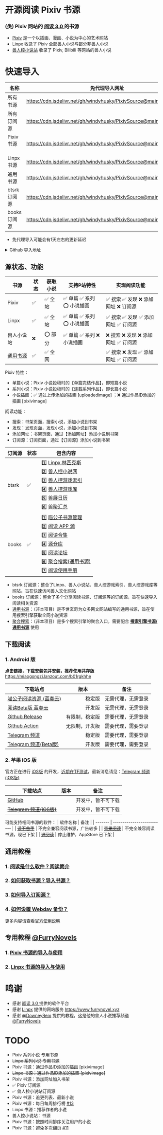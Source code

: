 # 开源阅读 Pixiv 书源
### (类) Pixiv 网站的 [阅读 3.0 ](https://github.com/gedoor/legado) 的书源
- [Pixiv](https://www.pixiv.net/) 是一个以插画、漫画、小说为中心的艺术网站
- [Linpx](https://linpx.linpicio.com/) 收录了 Pixiv 全部兽人小说与部分非兽人小说
- [兽人控小说站](https://www.furrynovel.com) 收录了 Pixiv, Bilibili 等网站的兽人小说


# 快速导入
| 名称         | 免代理导入网址                                                      |
| -------------| ------------------------------------------------------------------ |
| 所有书源　    | https://cdn.jsdelivr.net/gh/windyhusky/PixivSource@main/allbook.json |
| 所有订阅源　 | https://cdn.jsdelivr.net/gh/windyhusky/PixivSource@main/allrss.json |
| Pixiv 书源 　 | https://cdn.jsdelivr.net/gh/windyhusky/PixivSource@main/pixiv.json |
| Linpx 书源　 | https://cdn.jsdelivr.net/gh/windyhusky/PixivSource@main/linpx.json |
| 通用书源　   | https://cdn.jsdelivr.net/gh/windyhusky/PixivSource@main/normal.json |
| btsrk 订阅源 | https://cdn.jsdelivr.net/gh/windyhusky/PixivSource@main/btsrk.json |
| books 订阅源 | https://cdn.jsdelivr.net/gh/windyhusky/PixivSource@main/books.json |
- 免代理导入可能会有1天左右的更新延迟


<details>
<summary>  Github 导入地址 </summary>

| 名称          | Github 导入网址                                                        |   
| ------------ | ------------------------------------------------------------------ |
| 所有书源　    |  https://raw.githubusercontent.com/windyhusky/PixivSource/main/allbook.json |
| 所有订阅源　 | https://raw.githubusercontent.com/windyhusky/PixivSource/main/allrss.json |
| Pixiv 书源　 | https://raw.githubusercontent.com/windyhusky/PixivSource/main/pixiv.json | 
| Linpx 书源　 | https://raw.githubusercontent.com/windyhusky/PixivSource/main/linpx.json |       
| 通用书源　   | https://raw.githubusercontent.com/windyhusky/PixivSource/main/normal.json |     
| btsrk 订阅源 | https://raw.githubusercontent.com/windyhusky/PixivSource/main/btsrk.json |   
| books 订阅源 | https://raw.githubusercontent.com/windyhusky/PixivSource/main/books.json |    
- Github 导入无延迟
</details>




## 源状态、功能
| 书源      | 状态 | 获取小说 | 支持P站特性 | 实现阅读功能 |
| --------- | --- | --------- | --------------- | ------------ |
| Pixiv     | ✅ | ✅ 全站 | ✅ 单篇 ✅ 系列 ⭕️ 小说插画 | ✅ 搜索 ✅ 发现 ❌ 添加网址 ❌ 订阅源 |
| Linpx     | ✅ | ✅ 全站 | ✅ 单篇 ✅ 系列 ⭕️ 小说插画 | ✅ 搜索 ✅ 发现 ✅ 添加网址 ✅ 订阅源 |
| 兽人小说站 | ❌ | ⭕️ 部分 | ✅ 单篇 ✅ 系列 ❌ 小说插画 | ❌ 搜索 ❌ 发现 ❌ 添加网址 ✅ 订阅源 |
| [通用书源](https://github.com/bushixuanqi/book-source) | ✅ | ✅ 全网 |  | ✅ 搜索 ❌ 发现 ✅ 添加网址 ✅ 订阅源 |


Pixiv 特性：
- 单篇小说：Pixiv 小说投稿时的【单篇完结作品】，即短篇小说
- 系列小说：Pixiv 小说投稿时的【连载系列作品】，即长篇小说
- 小说插画：✅ 通过上传添加的插画 [uploadedimage] ；❌ 通过作品ID添加的插画 [pixivimage] 


阅读功能：
- 搜索：书架页面，搜索小说，添加小说到书架
- 发现：发现页面，发现小说，添加小说到书架
- 添加网址：书架页面，通过【添加网址】添加小说到书架
- 订阅源：订阅页面，通过【订阅源】添加小说到书架


| 订阅源 | 状态 | 包含内容 |
| ----- | ---- | -------------- |
| btsrk | ✅ | 1️⃣ [Linpx 林匹克斯](https://www.furrynovel.xyz/)<br />2️⃣ [兽人控小说网](https://www.furrynovel.com)<br />3️⃣ [兽人控游戏索引](https://furrygames.top/zh-cn/list.html)<br />4️⃣ [兽人控游戏库](https://kemono.games/zh-Hans)<br />5️⃣ [兽展日历](https://www.furryeventchina.com)<br />6️⃣ [兽聚汇总](https://www.furryfusion.net/) |
| books | ✅ | 1️⃣ [喵公子书源管理](https://yd.mgz6.cc/)<br/>2️⃣ [阅读 APP 源](https://legado.aoaostar.com/)<br/>3️⃣ [阅读合集](https://flowus.cn/share/923f5a35-6dcf-47d1-b8eb-b9c5ef3ed39b/)<br/>4️⃣ [源仓库](https://www.yckceo.com/yuedu/index/index.html)<br/>5️⃣ [阅读论坛](https://legado.cn/)<br/>6️⃣ [聚合搜索(通用书源)](https://legado.cn/thread-3723-1-1.html)<br/>7️⃣ [阅读使用手册](https://www.yuque.com/legado/wiki) |


- btsrk 订阅源：整合了Linpx、兽人小说站、兽人控游戏索引、兽人控游戏库等网站，旨在快速访问兽人文化网站
- books 订阅源：整合了多个分享阅读书源、订阅源等的订阅源，旨在快速导入阅读相关资源
-  [通用书源](https://github.com/bushixuanqi/book-source)：（非本项目）是不世玄奇为众多网文网站编写的通用书源，旨在使用搜索引擎获取全网小说资源
- [聚合搜索](https://legado.cn/thread-3723-1-1.html)：（非本项目）是多个搜索引擎的聚合入口，需要配合 **[搜索引擎书源/通用书源](http://yuedu.miaogongzi.net/gx.html)** 使用



## 下载阅读

### 1. Android 版
**点击链接，下载安装包并安装，推荐使用共存版**
https://miaogongzi.lanzout.com/b01rgkhhe


| 下载站点                                                      | 版本          | 备注              |
| ------------------------------------------------------------ | ------------  | ----------------- |
| [喵公子阅读资源 (蓝奏云)](https://yd.mgz6.cc/)                 | 　　　　稳定版 | 无需代理，无需登录 |
| [阅读Beta版 蓝奏云](https://miaogongzi.lanzout.com/b01rgkhhe) | 　　　　开发版 | 无需代理，无需登录 |
| [Github Release](https://github.com/gedoor/legado/releases)  | 有限制，稳定版 | 需要代理，无需登录 |
| [Github Action](https://github.com/gedoor/legado/actions)    | 无限制，开发版 | 需要代理，需要登录 |
| [Telegram 频道](https://t.me/Legado_Channels)                | 　　　　稳定版 | 需要代理，需要登录 |
| [Telegram 频道(Beta版)](https://t.me/Legado_Beta)            | 　　　　开发版 | 需要代理，需要登录 |

### 2. 苹果 iOS 版

官方正在进行 [iOS版](https://github.com/gedoor/YueDuFlutter) 的开发，[近期在TF测试](https://gedoor.github.io/download)，最新消息请见：[Telegram 频道(iOS版)](https://t.me/legado_ios)


| 下载站点                                              | 版本          | 备注              |
| ---------------------------------------------------- | ------------- | ----------------- |
| ~~[GitHub](https://github.com/gedoor/YueDuFlutter)~~ |               | 开发中，暂不可下载 |
| ~~[Telegram 频道(iOS版)](https://t.me/legado_ios)~~   |               | 开发中，暂不可下载 |


可能支持相同书源的软件：
| 软件名称 | 备注                       |
| ------- | -------------------------- |
| ~~[读不舍手](https://apps.apple.com/us/app/%E8%AF%BB%E4%B8%8D%E8%88%8D%E6%89%8B/id1662413517)~~ | 不完全兼容阅读书源，广告较多 |
| ~~[青果阅读](https://apps.apple.com/us/app/qing-guo-du-shu/id1142490639)~~ | 不完全兼容阅读书源，现已下架 |
| ~~[源阅读](https://github.com/kaich/Yuedu)~~ | 停止维护，AppStore 已下架 |


## 通用教程
### 1. [阅读是什么软件？阅读简介](./doc/Legado.md)
### 2. [如何获取书源？导入书源？](./doc/Import.md)
### 3. [如何导入订阅源？](./doc/Import2.md)
### 4. [如何设置 Webdav 备份？](./doc/WebdavBackup.md)

更多内容请查看[官方使用说明](https://www.yuque.com/legado/wiki/xz)


## 专用教程 [@FurryNovels](https://t.me/FurryNovels)
### 1. [Pixiv 书源的导入与使用](./doc/Pixiv.md)
### 2. [Linpx 书源的导入与使用](./doc/Linpx.md)


# 鸣谢
- 感谢 [阅读 3.0 ](https://github.com/gedoor/legado) 提供的软件平台
- 感谢 [Linpx](https://github.com/libudu/linpx-web) 提供的网站服务 https://www.furrynovel.xyz
- 感谢 [@DowneyRem](https://github.com/DowneyRem) 提供的教程，这是他的兽人小说推荐频道 [@FurryNovels](https://t.me/FurryNovels)


# TODO
- Pixiv 系列小说 专用书源
- ~~Linpx 系列小说 专用书源~~
- Pixiv 书源：通过作品ID添加的插画 [pixivimage]
- ~~Linpx 书源：通过作品ID添加的插画 [pixivimage]~~
- Pixiv 书源：添加网址加入书架
- ✅  Pixiv 订阅源
- ✅  兽人控小说站订阅源
- Pixiv 书源：追更列表、最新小说
- Pixiv 书源：每日每周排行榜 [#13](https://github.com/windyhusky/PixivSource/issues/13)
- Linpx 书源：推荐作者的小说
- 兽人控小说站：书源
- Pixiv 书源：按照时间排序关注用户的小说
- Pixiv 书源：避免多次翻页 [#11](https://github.com/windyhusky/PixivSource/issues/11) 

